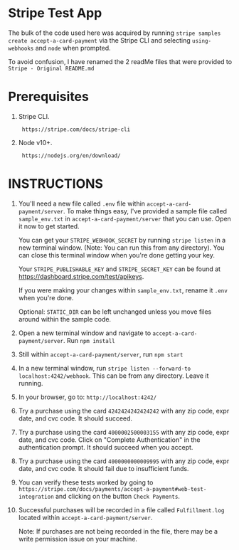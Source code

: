 
# Stripe Test App
The bulk of the code used here was acquired by running `stripe samples create accept-a-card-payment` via the Stripe CLI and selecting `using-webhooks` and `node` when prompted.

To avoid confusion, I have renamed the 2 readMe files that were provided to `Stripe - Original README.md` 

# Prerequisites
1. Stripe CLI. 

        https://stripe.com/docs/stripe-cli
2. Node v10+. 

        https://nodejs.org/en/download/

# INSTRUCTIONS
1. You'll need a new file called `.env` file within `accept-a-card-payment/server`. To make things easy, I've provided a sample file called `sample_env.txt` in `accept-a-card-payment/server` that you can use. Open it now to get started.
    
    You can get your `STRIPE_WEBHOOK_SECRET` by running `stripe listen` in a new terminal window. (Note: You can run this from any directory). You can close this terminal window when you're done getting your key.
    
    Your `STRIPE_PUBLISHABLE_KEY` and `STRIPE_SECRET_KEY` can be found at https://dashboard.stripe.com/test/apikeys. 
    
    If you were making your changes within `sample_env.txt`, rename it `.env` when you're done.
    
    Optional: `STATIC_DIR` can be left unchanged unless you move files around within the sample code. 
2. Open a new terminal window and navigate to `accept-a-card-payment/server`. Run `npm install`
3. Still within `accept-a-card-payment/server`, run `npm start`
4. In a new terminal window, run `stripe listen --forward-to localhost:4242/webhook`. This can be from any directory. Leave it running.
5. In your browser, go to: `http://localhost:4242/`
6. Try a purchase using the card `4242424242424242` with any zip code, expr date, and cvc code. It should succeed.
7. Try a purchase using the card `4000002500003155` with any zip code, expr date, and cvc code. Click on "Complete Authentication" in the authentication prompt. It should succeed when you accept. 
8. Try a purchase using the card `4000000000009995` with any zip code, expr date, and cvc code. It should fail due to insufficient funds.
9. You can verify these tests worked by going to `https://stripe.com/docs/payments/accept-a-payment#web-test-integration` and clicking on the button `Check Payments`.
10. Successful purchases will be recorded in a file called `Fulfillment.log` located within `accept-a-card-payment/server`.
       
    Note: If purchases are not being recorded in the file, there may be a write permission issue on your machine.